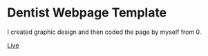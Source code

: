 # Dentist Webpage Template

I created graphic design and then coded the page by myself from 0.

[Live](https://karol-waliszewski.github.io/Dentist-Webpage/)

